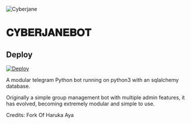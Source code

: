 ![Cyberjane](https://telegra.ph/file/6852e310ad1127d990424.jpg)
# 𝐂𝐘𝐁𝐄𝐑𝐉𝐀𝐍𝐄𝐁𝐎𝐓

## Deploy

[![Deploy](https://www.herokucdn.com/deploy/button.svg)](https://heroku.com/deploy)

A modular telegram Python bot running on python3 with an sqlalchemy database.

Originally a simple group management bot with multiple admin features, it has evolved, becoming extremely modular and 
simple to use.

Credits: Fork Of Haruka Aya
